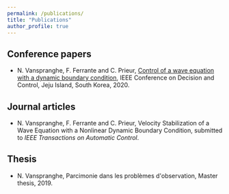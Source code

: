 ```yaml
---
permalink: /publications/
title: "Publications"
author_profile: true
---
```


## Conference papers

- N. Vanspranghe, F. Ferrante and C. Prieur, [Control of a wave equation with a dynamic boundary condition](https://hal.archives-ouvertes.fr/hal-02987252/document), IEEE Conference on Decision and Control, Jeju Island, South Korea, 2020.

## Journal articles

- N. Vanspranghe, F. Ferrante and C. Prieur, Velocity Stabilization of a Wave Equation with a Nonlinear Dynamic Boundary Condition, submitted to *IEEE Transactions on Automatic Control*.

## Thesis

- N. Vanspranghe, Parcimonie dans les problèmes d'observation, Master thesis, 2019.
